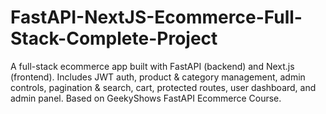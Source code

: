 # FastAPI-NextJS-Ecommerce-Full-Stack-Complete-Project
A full-stack ecommerce app built with FastAPI (backend) and Next.js (frontend). Includes JWT auth, product &amp; category management, admin controls, pagination &amp; search, cart, protected routes, user dashboard, and admin panel. Based on GeekyShows FastAPI Ecommerce Course.

